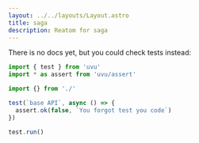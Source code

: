 ```yaml
---
layout: ../../layouts/Layout.astro
title: saga
description: Reatom for saga
---  
```


There is no docs yet, but you could check tests instead:
```ts
import { test } from 'uvu'
import * as assert from 'uvu/assert'

import {} from './'

test(`base API`, async () => {
  assert.ok(false, `You forgot test you code`)
})

test.run()

```
